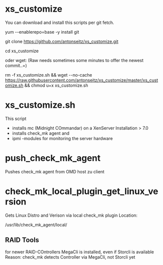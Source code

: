 # xs_customize

 You can download and install this scripts per git fetch.

yum --enablerepo=base -y install git

git clone https://github.com/antonseitz/xs_customize.git
 
cd xs_customize


 oder wget:  (Raw needs sometimes some minutes to offer the newest commit..=)

rm -f xs_customize.sh && wget --no-cache https://raw.githubusercontent.com/antonseitz/xs_customize/master/xs_customize.sh && chmod u+x xs_customize.sh
 

# xs_customize.sh
This script 
- installs mc (Midnight COmmandar) on a XenServer Installation > 7.0
- installs check_mk agent and 
- ipmi -modules for monitoring the server hardware 


# push_check_mk_agent 

Pushes check_mk agent from OMD host zu client


# check_mk_local_plugin_get_linux_version

Gets Linux Distro and Verison via local check_mk plugin
Location:

/usr/lib/check_mk_agent/local/


## RAID Tools

for newer RAID-COntrollers MegaCli is installed, even if Storcli is available
Reason: check_mk detects Controller via MegaCli, not Storcli yet